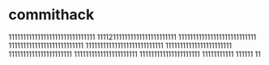 # commithack
111111111111111111111111111111
111121111111111111111111111
111111111111111111111111111
11111111111111111111111111
111111111111111111111111111
11111111111111111111111
1111111111111111111111
1111111111111111111111
111111111111111111111
11111111111
111111
11
